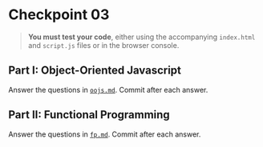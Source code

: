 # Checkpoint 03

> **You must test your code**, either using the accompanying `index.html` and `script.js` files or in the browser console.

## Part I: Object-Oriented Javascript

Answer the questions in [`oojs.md`](oojs.md). Commit after each answer.

## Part II: Functional Programming

Answer the questions in [`fp.md`](fp.md). Commit after each answer.
